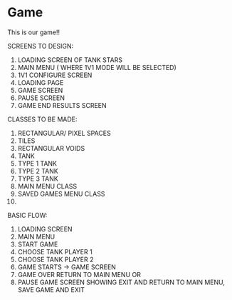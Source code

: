 # Game
This is our game!!

SCREENS TO DESIGN:
1) LOADING SCREEN OF TANK STARS
2) MAIN MENU ( WHERE 1V1 MODE WILL BE SELECTED)
3) 1V1 CONFIGURE SCREEN
4) LOADING PAGE
5) GAME SCREEN
6) PAUSE SCREEN
7) GAME END RESULTS SCREEN


CLASSES TO BE MADE:
1) RECTANGULAR/ PIXEL SPACES
  1) TILES
  2) RECTANGULAR VOIDS
2) TANK
  1) TYPE 1 TANK
  2) TYPE 2 TANK
  3) TYPE 3 TANK
3) MAIN MENU CLASS
4) SAVED GAMES MENU CLASS
5)



BASIC FLOW:
1) LOADING SCREEN
2) MAIN MENU
3) START GAME
4) CHOOSE TANK PLAYER 1
5) CHOOSE TANK PLAYER 2
6) GAME STARTS -> GAME SCREEN
  7) GAME OVER RETURN TO MAIN MENU
  OR 
  7) PAUSE GAME SCREEN SHOWING EXIT AND RETURN TO MAIN MENU, SAVE GAME AND EXIT

